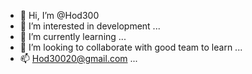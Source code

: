 - 👋 Hi, I’m @Hod300
- 👀 I’m interested in development  ...
- 🌱 I’m currently learning ...
- 💞️ I’m looking to collaborate with good team to learn  ...
- 📫 Hod30020@gmail.com ...

<!---
Hod300/Hod300 is a ✨ special ✨ repository because its `README.md` (this file) appears on your GitHub profile.
You can click the Preview link to take a look at your changes.
--->
